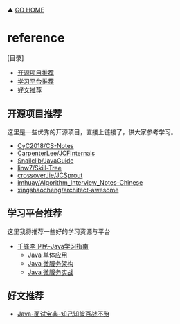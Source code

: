 ▲ [GO HOME](../README.md)



# reference

[目录]

- [开源项目推荐](#开源项目推荐)
- [学习平台推荐](#学习平台推荐)
- [好文推荐](#好文推荐)




## 开源项目推荐

这里是一些优秀的开源项目，直接上链接了，供大家参考学习。

- [CyC2018/CS-Notes](https://github.com/CyC2018/CS-Notes)
- [CarpenterLee/JCFInternals](https://github.com/CarpenterLee/JCFInternals)
- [Snailclib/JavaGuide](https://github.com/Snailclimb/JavaGuide)
- [linw7/Skill-Tree](https://github.com/Snailclimb/JavaGuide)
- [crossoverJie/JCSprout](https://github.com/crossoverJie/JCSprout)
- [imhuay/Algorithm_Interview_Notes-Chinese](https://github.com/imhuay/Algorithm_Interview_Notes-Chinese)
- [xingshaocheng/architect-awesome](https://github.com/xingshaocheng/architect-awesome)



## 学习平台推荐

这里我将推荐一些好的学习资源与平台

- [千锋李卫民-Java学习指南](http://www.funtl.com/)	
  - [Java 单体应用](https://www.bilibili.com/video/av29299488)
  - [Java 微服务架构](https://www.bilibili.com/video/av29384041)
  - [Java 微服务实战](https://www.bilibili.com/video/av29882762)





## 好文推荐

- [Java-面试宝典-知己知彼百战不殆](http://www.funtl.com/2018/09/16/interview/Java-%E9%9D%A2%E8%AF%95%E5%AE%9D%E5%85%B8-%E7%9F%A5%E5%B7%B1%E7%9F%A5%E5%BD%BC%E7%99%BE%E6%88%98%E4%B8%8D%E6%AE%86/)
